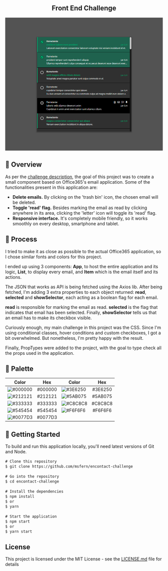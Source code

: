 <h2 align="center">
	Front End Challenge
</h2>

![Application Preview](print.png)

## 📙 Overview

As per the [challenge description](https://github.com/EnkiGroup/DevPlenoTest/blob/master/README.md), the goal of this project was to create a small component based on Office365's email application. Some of the functionalities present in this application are:

- **Delete emails.** By clicking on the 'trash bin' icon, the chosen email will be deleted.
- **Toggle 'read' flag.** Besides marking the email as read by clicking anywhere in its area, clicking the 'letter' icon will toggle its 'read' flag.
- **Responsive interface.** It's completely mobile friendly, so it works smoothly on every desktop, smartphone and tablet.

## 🔨 Process

I tried to make it as close as possible to the actual Office365 application, so I chose similar fonts and colors for this project.

I ended up using 3 components: **App**, to host the entire application and its logic, **List**, to display every email, and **Item** which is the email itself and its actions.

The JSON that works as API is being fetched using the Axios lib. After being fetched, I'm adding 3 extra properties to each object returned: **read**, **selected** and **showSelector**, each acting as a boolean flag for each email.

**read** is responsible for marking the email as read. **selected** is the flag that indicates that email has been selected. Finally, **showSelector** tells us that an email has to make its checkbox visible.

Curiously enough, my main challenge in this project was the CSS. Since I'm using conditional classes, hover conditions and custom checkboxes, I got a bit overwhelmed. But nonetheless, I'm pretty happy with the result.

Finally, PropTypes were added to the project, with the goal to type check all the props used in the application.

## 🎨 Palette

| Color                            | Hex                             | Color                            | Hex                             |                                                        
| -------------                    |:-------------:                  | -------------                    |:-------------:                  |
| ![#000000](https://placehold.it/15/000000/000000?text=+) | #000000 | ![#3E6250](https://placehold.it/15/3E6250/000000?text=+) | #3E6250 |
| ![#212121](https://placehold.it/15/212121/000000?text=+) | #212121 | ![#5AB075](https://placehold.it/15/5AB075/000000?text=+) | #5AB075 |
| ![#333333](https://placehold.it/15/333333/000000?text=+) | #333333 | ![#C8C8C8](https://placehold.it/15/C8C8C8/000000?text=+) | #C8C8C8 |
| ![#545454](https://placehold.it/15/545454/000000?text=+) | #545454 | ![#F6F6F6](https://placehold.it/15/F6F6F6/000000?text=+) | #F6F6F6 |
| ![#0077D3](https://placehold.it/15/0077D3/000000?text=+) | #0077D3 |


## 💾 Getting Started
To build and run this application locally, you'll need latest versions of Git and Node.

```
# Clone this repository
$ git clone https://github.com/msfern/encontact-challenge

# Go into the repository
$ cd encontact-challenge

# Install the dependencies
$ npm install 
$ or
$ yarn

# Start the application
$ npm start 
$ or
$ yarn start
```

## License

This project is licensed under the MIT License - see the [LICENSE.md](LICENSE.md) file for details